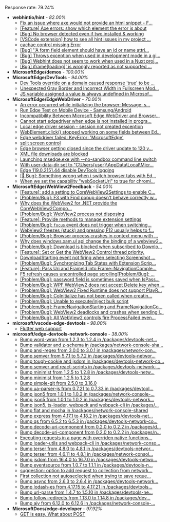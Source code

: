 Response rate: 79.24%

* **webhintio/hint** - _82.00%_
  * [Fix an issue where axe would not provide an html snippet - F...](https://github.com/webhintio/hint/pull/5876)
  * [[Feature] Axe errors: show which element the error is about](https://github.com/webhintio/hint/issues/5835)
  * [[Bug] No browser detected even if two installed & working](https://github.com/webhintio/hint/issues/5832)
  * [[VSCode extension] how to see all hint issues in my project ...](https://github.com/webhintio/hint/issues/5829)
  * [cachae control missing Error](https://github.com/webhintio/hint/issues/5823)
  * [[Bug] ''A form field element should have an id or name attri...](https://github.com/webhintio/hint/issues/5741)
  * [[Bug] Throws exception when used in development mode in a gi...](https://github.com/webhintio/hint/issues/5738)
  * [[Bug] Webhint does not seem to work when used in a Nuxt proj...](https://github.com/webhintio/hint/issues/5735)
  * [[Bug] iframe[loading]' is wrongly reported as not supported ...](https://github.com/webhintio/hint/issues/5730)
* **MicrosoftEdge/demos** - _100.00%_
* **MicrosoftEdge/DevTools** - _94.00%_
  * [Dev Tools override on a domain caused response 'true' to be ...](https://github.com/MicrosoftEdge/DevTools/issues/261)
  * [Unexpected Gray Border and Incorrect Width in Fullscreen Mod...](https://github.com/MicrosoftEdge/DevTools/issues/260)
  * [JS variable assigned a value is always undefined in Microsof...](https://github.com/MicrosoftEdge/DevTools/issues/259)
* **MicrosoftEdge/EdgeWebDriver** - _70.00%_
  * [An error occurred while initializing the browser: Message: s...](https://github.com/MicrosoftEdge/EdgeWebDriver/issues/149)
  * [Run Edge Test on Mobile Device - Samsung/Android](https://github.com/MicrosoftEdge/EdgeWebDriver/issues/148)
  * [Incompatibility Between Microsoft Edge WebDriver and Browser...](https://github.com/MicrosoftEdge/EdgeWebDriver/issues/145)
  * [Cannot start edgedriver when edge is not installed in progra...](https://github.com/MicrosoftEdge/EdgeWebDriver/issues/144)
  * [Local edge driver session - session not created exception](https://github.com/MicrosoftEdge/EdgeWebDriver/issues/140)
  * [WebElement.click() stopped working on some fields between Ed...](https://github.com/MicrosoftEdge/EdgeWebDriver/issues/139)
  * [Edge webdriver failed: KeyError: 'MicrosoftEdge'](https://github.com/MicrosoftEdge/EdgeWebDriver/issues/138)
  * [split screen control](https://github.com/MicrosoftEdge/EdgeWebDriver/issues/137)
  * [Edge browser getting closed since the driver update to 120 v...](https://github.com/MicrosoftEdge/EdgeWebDriver/issues/135)
  * [XML file downloads are blocked](https://github.com/MicrosoftEdge/EdgeWebDriver/issues/133)
  * [Launching msedge.exe with --no-sandbox command line switch](https://github.com/MicrosoftEdge/EdgeWebDriver/issues/141)
  * [With user-data-dir set to "C\Users\{user}\AppData\Local\Micr...](https://github.com/MicrosoftEdge/EdgeWebDriver/issues/125)
  * [Edge 119.0.2151.44 disable DevTools logging](https://github.com/MicrosoftEdge/EdgeWebDriver/issues/124)
  * [[🐛 Bug]: Something wrong when i switch browser tabs with Ed...](https://github.com/MicrosoftEdge/EdgeWebDriver/issues/123)
  * [When we set the capability "webSocketUrl" to true for chromi...](https://github.com/MicrosoftEdge/EdgeWebDriver/issues/103)
* **MicrosoftEdge/WebView2Feedback** - _54.00%_
  * [[Feature]: add a setting to CoreWebView2Settings to enable C...](https://github.com/MicrosoftEdge/WebView2Feedback/issues/4639)
  * [[Problem/Bug]: F3 with Find popup doesn't behave correctly w...](https://github.com/MicrosoftEdge/WebView2Feedback/issues/4638)
  * [Why does the WebView2 for .NET provide the CoreWebView2Compo...](https://github.com/MicrosoftEdge/WebView2Feedback/issues/4630)
  * [[Problem/Bug]: WebView2 process not disposing](https://github.com/MicrosoftEdge/WebView2Feedback/issues/4628)
  * [[Feature]: Provide methods to manage extension settings](https://github.com/MicrosoftEdge/WebView2Feedback/issues/4627)
  * [[Problem/Bug]: `focus` event does not trigger when switching...](https://github.com/MicrosoftEdge/WebView2Feedback/issues/4626)
  * [WebView2 freezes (stuck) and pressing F12 usually helps to f...](https://github.com/MicrosoftEdge/WebView2Feedback/issues/4617)
  * [[Problem/Bug]: Browser process crashes in context menu with ...](https://github.com/MicrosoftEdge/WebView2Feedback/issues/4615)
  * [Why does windows.xam.ul api change the binding of a webview2...](https://github.com/MicrosoftEdge/WebView2Feedback/issues/4614)
  * [[Problem/Bug]: Download is blocked when subscribed to Downlo...](https://github.com/MicrosoftEdge/WebView2Feedback/issues/4612)
  * [[Feature]: Set or Get the WebView2 Control thread priority.](https://github.com/MicrosoftEdge/WebView2Feedback/issues/4610)
  * [DownloadStarting event not firing when selecting Screenshot ...](https://github.com/MicrosoftEdge/WebView2Feedback/issues/4609)
  * [[Problem/Bug]: Synchronizing Tab States with Extension Scrip...](https://github.com/MicrosoftEdge/WebView2Feedback/issues/4607)
  * [[Feature]: Pass Uri and FrameId into Frame::NavigationComple...](https://github.com/MicrosoftEdge/WebView2Feedback/issues/4604)
  * [F5 refresh causes uncontrolled page scrolling[Problem/Bug]: ...](https://github.com/MicrosoftEdge/WebView2Feedback/issues/4597)
  * [[Problem/Bug]: password field is sometimes saved when IsPass...](https://github.com/MicrosoftEdge/WebView2Feedback/issues/4586)
  * [[Problem/Bug]: WPF WebView2 does not accept Delete key when ...](https://github.com/MicrosoftEdge/WebView2Feedback/issues/4585)
  * [[Problem/Bug]: WebView2 Fixed Runtime does not support PlayR...](https://github.com/MicrosoftEdge/WebView2Feedback/issues/4632)
  * [[Problem/Bug]: CoInitialize has not been called when creatin...](https://github.com/MicrosoftEdge/WebView2Feedback/issues/4616)
  * [[Problem/Bug]: Unable to execute/inject bulk script](https://github.com/MicrosoftEdge/WebView2Feedback/issues/4611)
  * [[Problem/Bug]: FrameNavigationStarting and FrameNavigationCo...](https://github.com/MicrosoftEdge/WebView2Feedback/issues/4605)
  * [[Problem/Bug]: WebView2 deadlocks and crashes when sending l...](https://github.com/MicrosoftEdge/WebView2Feedback/issues/4589)
  * [[Problem/Bug]: All WebView2 controls fire ProcessFailed even...](https://github.com/MicrosoftEdge/WebView2Feedback/issues/4587)
* **microsoft/vscode-edge-devtools** - _98.00%_
  * [Flutter web support](https://github.com/microsoft/vscode-edge-devtools/issues/2227)
* **microsoft/edge-devtools-network-console** - _38.00%_
  * [Bump word-wrap from 1.2.3 to 1.2.4 in /packages/devtools-net...](https://github.com/microsoft/edge-devtools-network-console/pull/123)
  * [Bump validator and z-schema in /packages/network-console-sha...](https://github.com/microsoft/edge-devtools-network-console/pull/122)
  * [Bump ansi-regex from 3.0.0 to 3.0.1 in /packages/network-con...](https://github.com/microsoft/edge-devtools-network-console/pull/121)
  * [Bump semver from 5.7.1 to 5.7.2 in /packages/devtools-networ...](https://github.com/microsoft/edge-devtools-network-console/pull/120)
  * [Bump tough-cookie and jsdom in /packages/devtools-network-co...](https://github.com/microsoft/edge-devtools-network-console/pull/119)
  * [Bump semver and react-scripts in /packages/devtools-network-...](https://github.com/microsoft/edge-devtools-network-console/pull/117)
  * [Bump minimist from 1.2.5 to 1.2.8 in /packages/devtools-netw...](https://github.com/microsoft/edge-devtools-network-console/pull/112)
  * [Bump minimist from 1.2.5 to 1.2.8](https://github.com/microsoft/edge-devtools-network-console/pull/111)
  * [Bump simple-git from 2.5.0 to 3.16.0](https://github.com/microsoft/edge-devtools-network-console/pull/110)
  * [Bump ua-parser-js from 0.7.21 to 0.7.33 in /packages/devtool...](https://github.com/microsoft/edge-devtools-network-console/pull/109)
  * [Bump json5 from 1.0.1 to 1.0.2 in /packages/network-console-...](https://github.com/microsoft/edge-devtools-network-console/pull/108)
  * [Bump json5 from 1.0.1 to 1.0.2 in /packages/devtools-network...](https://github.com/microsoft/edge-devtools-network-console/pull/107)
  * [Bump json5, ts-loader, webpack and webpack-cli in /packages/...](https://github.com/microsoft/edge-devtools-network-console/pull/106)
  * [Bump flat and mocha in /packages/network-console-shared](https://github.com/microsoft/edge-devtools-network-console/pull/105)
  * [Bump express from 4.17.1 to 4.18.2 in /packages/devtools-net...](https://github.com/microsoft/edge-devtools-network-console/pull/104)
  * [Bump qs from 6.5.2 to 6.5.3 in /packages/devtools-network-co...](https://github.com/microsoft/edge-devtools-network-console/pull/103)
  * [Bump decode-uri-component from 0.2.0 to 0.2.2 in /packages/d...](https://github.com/microsoft/edge-devtools-network-console/pull/101)
  * [Bump decode-uri-component from 0.2.0 to 0.2.2 in /packages/n...](https://github.com/microsoft/edge-devtools-network-console/pull/100)
  * [Executing requests in a page with overriden native functions...](https://github.com/microsoft/edge-devtools-network-console/issues/99)
  * [Bump loader-utils and webpack-cli in /packages/network-conso...](https://github.com/microsoft/edge-devtools-network-console/pull/98)
  * [Bump terser from 4.8.0 to 4.8.1 in /packages/devtools-networ...](https://github.com/microsoft/edge-devtools-network-console/pull/97)
  * [Bump terser from 4.6.11 to 4.8.1 in /packages/network-consol...](https://github.com/microsoft/edge-devtools-network-console/pull/96)
  * [Bump jsdom from 16.4.0 to 16.7.0 in /packages/devtools-netwo...](https://github.com/microsoft/edge-devtools-network-console/pull/94)
  * [Bump eventsource from 1.0.7 to 1.1.1 in /packages/devtools-n...](https://github.com/microsoft/edge-devtools-network-console/pull/93)
  * [suggestion: option to add request to collection from network...](https://github.com/microsoft/edge-devtools-network-console/issues/92)
  * [First collection not autoseclected when trying to save reque...](https://github.com/microsoft/edge-devtools-network-console/issues/91)
  * [Bump async from 2.6.3 to 2.6.4 in /packages/devtools-network...](https://github.com/microsoft/edge-devtools-network-console/pull/90)
  * [Bump lodash-es from 4.17.15 to 4.17.21 in /packages/devtools...](https://github.com/microsoft/edge-devtools-network-console/pull/84)
  * [Bump url-parse from 1.4.7 to 1.5.10 in /packages/devtools-ne...](https://github.com/microsoft/edge-devtools-network-console/pull/83)
  * [Bump follow-redirects from 1.13.0 to 1.14.8 in /packages/dev...](https://github.com/microsoft/edge-devtools-network-console/pull/81)
  * [Bump ajv from 6.12.0 to 6.12.6 in /packages/network-console-...](https://github.com/microsoft/edge-devtools-network-console/pull/80)
* **MicrosoftDocs/edge-developer** - _97.92%_
  * [GET is easy. What about POST](https://github.com/MicrosoftDocs/edge-developer/issues/3197)